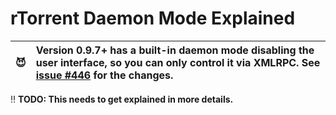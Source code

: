 # rTorrent Daemon Mode Explained

:smiling_imp: | Version 0.9.7+ has a built-in daemon mode disabling the user interface, so you can only control it via XMLRPC. See [issue #446](https://github.com/rakshasa/rtorrent/pull/446) for the changes.
:--- | :---

:bangbang: **TODO: This needs to get explained in more details.**
